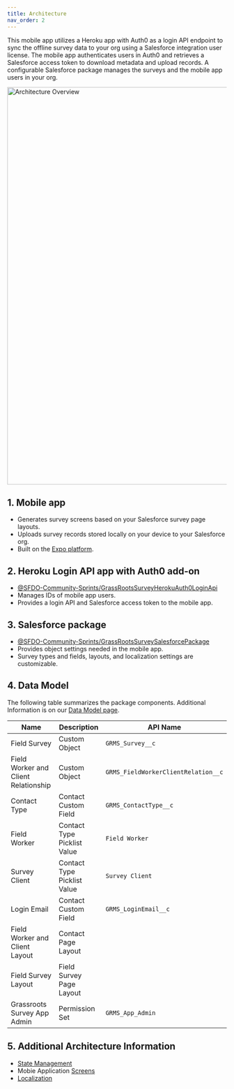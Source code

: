 ```yaml
--- 
title: Architecture
nav_order: 2
---
```


This mobile app utilizes a Heroku app with Auth0 as a login API endpoint to sync the offline survey data to your org using a Salesforce integration user license. The mobile app authenticates users in Auth0 and retrieves a Salesforce access token to download metadata and upload records. A configurable Salesforce package manages the surveys and the mobile app users in your org. 

<img width="911" alt="Architecture Overview" src="https://user-images.githubusercontent.com/1404346/106978014-bf7bfe00-679e-11eb-8019-160e5cdd37b3.png">

## 1. Mobile app
- Generates survey screens based on your Salesforce survey page layouts. 
- Uploads survey records stored locally on your device to your Salesforce org.
- Built on the [Expo platform](https://expo.io/). 

## 2. Heroku Login API app with Auth0 add-on
- [@SFDO-Community-Sprints/GrassRootsSurveyHerokuAuth0LoginApi](https://github.com/SFDO-Community-Sprints/GrassRootsSurveyHerokuAuth0LoginApi) 
- Manages IDs of mobile app users. 
- Provides a login API and Salesforce access token to the mobile app. 

## 3. Salesforce package
- [@SFDO-Community-Sprints/GrassRootsSurveySalesforcePackage](https://github.com/SFDO-Community/GrassrootsSurveySalesforcePackage)
- Provides object settings needed in the mobile app.
- Survey types and fields, layouts, and localization settings are customizable.

## 4. Data Model
The following table summarizes the package components. Additional Information is on our [Data Model page](https://github.com/SFDO-Community/GrassrootsMobileSurveyApp/wiki/Data-Model).

| Name | Description | API Name |
| ---- | ----------- | -------- |
| Field Survey | Custom Object | `GRMS_Survey__c` |
| Field Worker and Client Relationship | Custom Object| `GRMS_FieldWorkerClientRelation__c` |
| Contact Type | Contact Custom Field | `GRMS_ContactType__c` |
| Field Worker | Contact Type Picklist Value | `Field Worker` |
| Survey Client | Contact Type Picklist Value | `Survey Client` |
| Login Email | Contact Custom Field | `GRMS_LoginEmail__c` |
| Field Worker and Client Layout | Contact Page Layout | |
| Field Survey Layout | Field Survey Page Layout | |
| Grassroots Survey App Admin | Permission Set | `GRMS_App_Admin` |

## 5. Additional Architecture Information
* [State Management](https://github.com/SFDO-Community/GrassrootsMobileSurveyApp/wiki/State-Management)
* Mobie Application [Screens](https://github.com/SFDO-Community/GrassrootsMobileSurveyApp/wiki/Screens)
* [Localization](https://github.com/SFDO-Community/GrassrootsMobileSurveyApp/wiki/Localization)